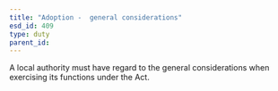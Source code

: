 ```yaml
---
title: "Adoption -  general considerations"
esd_id: 409
type: duty
parent_id:  
---
```


A local authority must have regard to the general considerations when exercising its functions under the Act.

